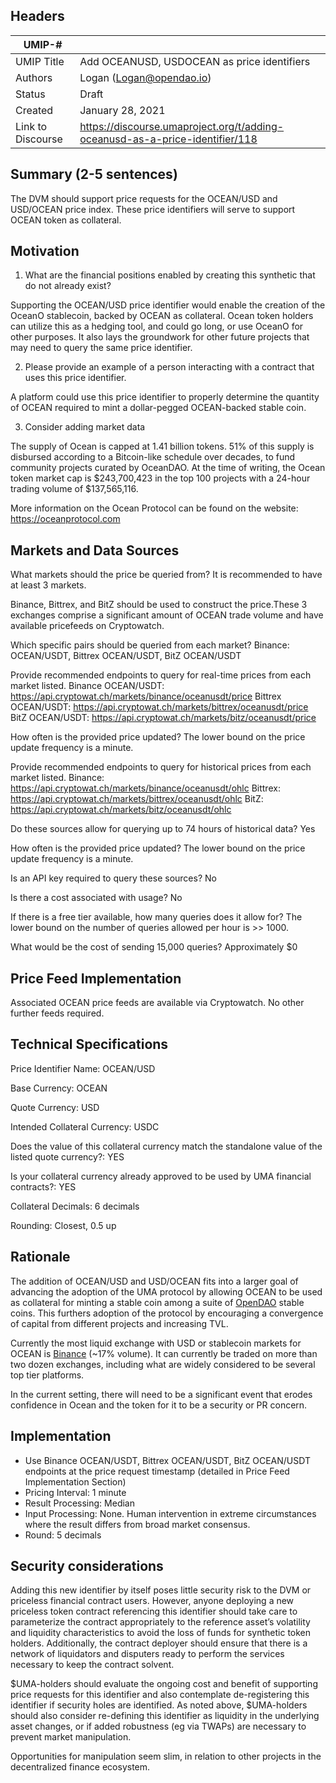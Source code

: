 ## Headers
| UMIP-#    |                                                                                                                                          |
|------------|------------------------------------------------------------------------------------------------------------------------------------------|
| UMIP Title | Add OCEANUSD, USDOCEAN as price identifiers              |
| Authors    | Logan (Logan@opendao.io)|
| Status     | Draft                                                                                                                                 |
| Created    | January 28, 2021                                                                                                                           |
| Link to Discourse    | https://discourse.umaproject.org/t/adding-oceanusd-as-a-price-identifier/118                                                     |

## Summary (2-5 sentences)
The DVM should support price requests for the OCEAN/USD and USD/OCEAN price index. These price identifiers will serve to support OCEAN token as collateral.


## Motivation
1. What are the financial positions enabled by creating this synthetic that do not already exist?

Supporting the OCEAN/USD price identifier would enable the creation of the OceanO stablecoin, backed by OCEAN as collateral. Ocean token holders can utilize this as a hedging tool, and could go long, or use OceanO for other purposes. It also lays the groundwork for other future projects that may need to query the same price identifier. 

2. Please provide an example of a person interacting with a contract that uses this price identifier.

A platform could use this price identifier to properly determine the quantity of OCEAN required to mint a dollar-pegged OCEAN-backed stable coin. 

3. Consider adding market data

The supply of Ocean is capped at 1.41 billion tokens. 51% of this supply is disbursed according to a Bitcoin-like schedule over decades, to fund community projects curated by OceanDAO. At the time of writing, the Ocean token market cap is $243,700,423 in the top 100 projects with a 24-hour trading volume of $137,565,116. 

More information on the Ocean Protocol can be found on the website: https://oceanprotocol.com

## Markets and Data Sources

What markets should the price be queried from? It is recommended to have at least 3 markets.

Binance, Bittrex, and BitZ should be used to construct the price.These 3 exchanges comprise a significant amount of OCEAN trade volume and have available pricefeeds on Cryptowatch. 


Which specific pairs should be queried from each market?
Binance: OCEAN/USDT, Bittrex OCEAN/USDT, BitZ OCEAN/USDT


Provide recommended endpoints to query for real-time prices from each market listed.
Binance OCEAN/USDT: https://api.cryptowat.ch/markets/binance/oceanusdt/price
Bittrex OCEAN/USDT: https://api.cryptowat.ch/markets/bittrex/oceanusdt/price
BitZ OCEAN/USDT: https://api.cryptowat.ch/markets/bitz/oceanusdt/price

How often is the provided price updated?
The lower bound on the price update frequency is a minute.

Provide recommended endpoints to query for historical prices from each market listed.
Binance: https://api.cryptowat.ch/markets/binance/oceanusdt/ohlc
Bittrex: https://api.cryptowat.ch/markets/bittrex/oceanusdt/ohlc
BitZ: https://api.cryptowat.ch/markets/bitz/oceanusdt/ohlc

Do these sources allow for querying up to 74 hours of historical data?
Yes

How often is the provided price updated?
The lower bound on the price update frequency is a minute.

Is an API key required to query these sources?
No

Is there a cost associated with usage?
No

If there is a free tier available, how many queries does it allow for?
The lower bound on the number of queries allowed per hour is >> 1000.

What would be the cost of sending 15,000 queries?
Approximately $0


## Price Feed Implementation
Associated OCEAN price feeds are available via Cryptowatch.  No other further feeds required.



## Technical Specifications
Price Identifier Name: OCEAN/USD

Base Currency: OCEAN

Quote Currency: USD

Intended Collateral Currency: USDC

Does the value of this collateral currency match the standalone value of the listed quote currency?: YES

Is your collateral currency already approved to be used by UMA financial contracts?: YES

Collateral Decimals: 6 decimals

Rounding: Closest, 0.5 up


## Rationale

The addition of OCEAN/USD  and USD/OCEAN fits into a larger goal of advancing the adoption of the UMA protocol by allowing OCEAN to be used as collateral for minting a stable coin among a suite of [OpenDAO](https://opendao.io) stable coins. This furthers adoption of the protocol by encouraging a convergence of capital from different projects and increasing TVL.

Currently the most liquid exchange with USD or stablecoin markets for OCEAN is [Binance](https://www.binance.com/en/trade/OCEAN_USDT) (~17% volume). It can currently be traded on more than two dozen exchanges, including what are widely considered to be several top tier platforms.

In the current setting, there will need to be a significant event that erodes confidence in Ocean and the token for it to be a security or PR concern. 


## Implementation

- Use Binance OCEAN/USDT, Bittrex OCEAN/USDT, BitZ OCEAN/USDT endpoints at the price request timestamp (detailed in Price Feed Implementation Section)
- Pricing Interval: 1 minute
- Result Processing: Median
- Input Processing: None. Human intervention in extreme circumstances where the result differs from broad market consensus.
- Round: 5 decimals



## Security considerations

Adding this new identifier by itself poses little security risk to the DVM or priceless financial contract users. However, anyone deploying a new priceless token contract referencing this identifier should take care to parameterize the contract appropriately to the reference asset’s volatility and liquidity characteristics to avoid the loss of funds for synthetic token holders. Additionally, the contract deployer should ensure that there is a network of liquidators and disputers ready to perform the services necessary to keep the contract solvent.

$UMA-holders should evaluate the ongoing cost and benefit of supporting price requests for this identifier and also contemplate de-registering this identifier if security holes are identified. As noted above, $UMA-holders should also consider re-defining this identifier as liquidity in the underlying asset changes, or if added robustness (eg via TWAPs) are necessary to prevent market manipulation.

Opportunities for manipulation seem slim, in relation to other projects in the decentralized finance ecosystem. 




